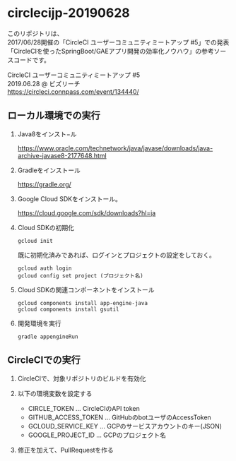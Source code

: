 # circlecijp-20190628

このリポジトリは、  
2017/06/28開催の「CircleCI ユーザーコミュニティミートアップ #5」での発表  
「CircleCIを使ったSpringBoot/GAEアプリ開発の効率化ノウハウ」の参考ソースコードです。

CircleCI ユーザーコミュニティミートアップ #5  
2019.06.28 @ ビズリーチ  
https://circleci.connpass.com/event/134440/


## ローカル環境での実行

1. Java8をインスト−ル

   https://www.oracle.com/technetwork/java/javase/downloads/java-archive-javase8-2177648.html

2. Gradleをインストール

   https://gradle.org/

3. Google Cloud SDKをインストール。

   https://cloud.google.com/sdk/downloads?hl=ja

4. Cloud SDKの初期化

   ```
   gcloud init
   ```

   既に初期化済みであれば、ログインとプロジェクトの設定をしておく。

   ```
   gcloud auth login
   gcloud config set project (プロジェクト名)
   ```

5. Cloud SDKの関連コンポーネントをインストール

   ```
   gcloud components install app-engine-java
   gcloud components install gsutil
   ```

6. 開発環境を実行

   ```
   gradle appengineRun
   ```


## CircleCIでの実行

1. CircleCIで、対象リポジトリのビルドを有効化

2. 以下の環境変数を設定する

   - CIRCLE_TOKEN	... CircleCIのAPI token
   - GITHUB_ACCESS_TOKEN ... GitHubのbotユーザのAccessToken
   - GCLOUD_SERVICE_KEY	... GCPのサービスアカウントのキー(JSON)
   - GOOGLE_PROJECT_ID ... GCPのプロジェクト名

3. 修正を加えて、PullRequestを作る
